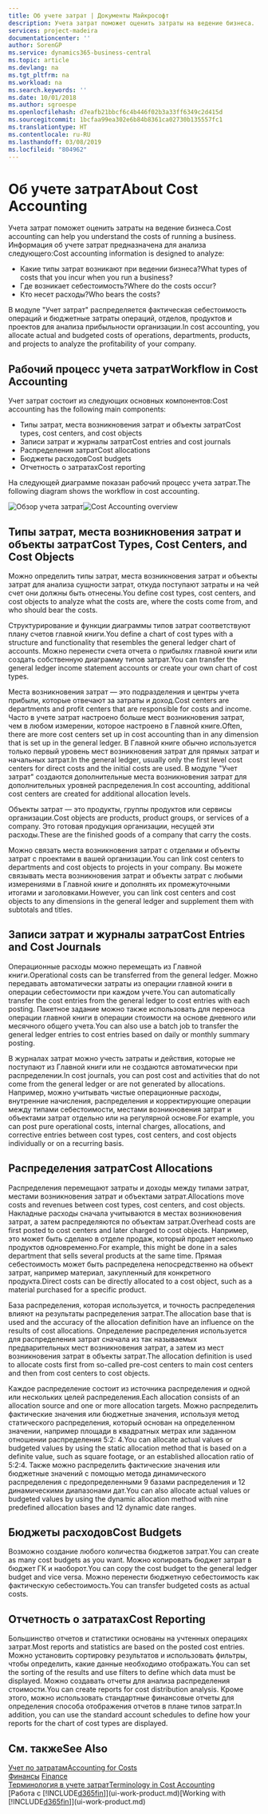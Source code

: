 ```yaml
---
title: Об учете затрат | Документы Майкрософт
description: Учета затрат поможет оценить затраты на ведение бизнеса.
services: project-madeira
documentationcenter: ''
author: SorenGP
ms.service: dynamics365-business-central
ms.topic: article
ms.devlang: na
ms.tgt_pltfrm: na
ms.workload: na
ms.search.keywords: ''
ms.date: 10/01/2018
ms.author: sgroespe
ms.openlocfilehash: d7eafb21bbcf6c4b446f02b3a33ff6349c2d415d
ms.sourcegitcommit: 1bcfaa99ea302e6b84b8361ca02730b135557fc1
ms.translationtype: HT
ms.contentlocale: ru-RU
ms.lasthandoff: 03/08/2019
ms.locfileid: "804962"
---
```

# <a name="about-cost-accounting"></a><span data-ttu-id="d7fda-103">Об учете затрат</span><span class="sxs-lookup"><span data-stu-id="d7fda-103">About Cost Accounting</span></span>
<span data-ttu-id="d7fda-104">Учета затрат поможет оценить затраты на ведение бизнеса.</span><span class="sxs-lookup"><span data-stu-id="d7fda-104">Cost accounting can help you understand the costs of running a business.</span></span> <span data-ttu-id="d7fda-105">Информация об учете затрат предназначена для анализа следующего:</span><span class="sxs-lookup"><span data-stu-id="d7fda-105">Cost accounting information is designed to analyze:</span></span>  

-   <span data-ttu-id="d7fda-106">Какие типы затрат возникают при ведении бизнеса?</span><span class="sxs-lookup"><span data-stu-id="d7fda-106">What types of costs that you incur when you run a business?</span></span>  
-   <span data-ttu-id="d7fda-107">Где возникает себестоимость?</span><span class="sxs-lookup"><span data-stu-id="d7fda-107">Where do the costs occur?</span></span>  
-   <span data-ttu-id="d7fda-108">Кто несет расходы?</span><span class="sxs-lookup"><span data-stu-id="d7fda-108">Who bears the costs?</span></span>  

<span data-ttu-id="d7fda-109">В модуле "Учет затрат" распределяется фактическая себестоимость операций и бюджетные затраты операций, отделов, продуктов и проектов для анализа прибыльности организации.</span><span class="sxs-lookup"><span data-stu-id="d7fda-109">In cost accounting, you allocate actual and budgeted costs of operations, departments, products, and projects to analyze the profitability of your company.</span></span>  

## <a name="workflow-in-cost-accounting"></a><span data-ttu-id="d7fda-110">Рабочий процесс учета затрат</span><span class="sxs-lookup"><span data-stu-id="d7fda-110">Workflow in Cost Accounting</span></span>  
<span data-ttu-id="d7fda-111">Учет затрат состоит из следующих основных компонентов:</span><span class="sxs-lookup"><span data-stu-id="d7fda-111">Cost accounting has the following main components:</span></span>  

-   <span data-ttu-id="d7fda-112">Типы затрат, места возникновения затрат и объекты затрат</span><span class="sxs-lookup"><span data-stu-id="d7fda-112">Cost types, cost centers, and cost objects</span></span>  
-   <span data-ttu-id="d7fda-113">Записи затрат и журналы затрат</span><span class="sxs-lookup"><span data-stu-id="d7fda-113">Cost entries and cost journals</span></span>  
-   <span data-ttu-id="d7fda-114">Распределения затрат</span><span class="sxs-lookup"><span data-stu-id="d7fda-114">Cost allocations</span></span>  
-   <span data-ttu-id="d7fda-115">Бюджеты расходов</span><span class="sxs-lookup"><span data-stu-id="d7fda-115">Cost budgets</span></span>
-   <span data-ttu-id="d7fda-116">Отчетность о затратах</span><span class="sxs-lookup"><span data-stu-id="d7fda-116">Cost reporting</span></span>  

<span data-ttu-id="d7fda-117">На следующей диаграмме показан рабочий процесс учета затрат.</span><span class="sxs-lookup"><span data-stu-id="d7fda-117">The following diagram shows the workflow in cost accounting.</span></span>  

<span data-ttu-id="d7fda-118">![Обзор учета затрат](media/costaccountingoverview.png "CostAccountingOverview")</span><span class="sxs-lookup"><span data-stu-id="d7fda-118">![Cost Accounting overview](media/costaccountingoverview.png "CostAccountingOverview")</span></span>  

## <a name="cost-types-cost-centers-and-cost-objects"></a><span data-ttu-id="d7fda-119">Типы затрат, места возникновения затрат и объекты затрат</span><span class="sxs-lookup"><span data-stu-id="d7fda-119">Cost Types, Cost Centers, and Cost Objects</span></span>  
<span data-ttu-id="d7fda-120">Можно определить типы затрат, места возникновения затрат и объекты затрат для анализа сущности затрат, откуда поступают затраты и на чей счет они должны быть отнесены.</span><span class="sxs-lookup"><span data-stu-id="d7fda-120">You define cost types, cost centers, and cost objects to analyze what the costs are, where the costs come from, and who should bear the costs.</span></span>  

<span data-ttu-id="d7fda-121">Структурирование и функции диаграммы типов затрат соответствуют плану счетов главной книги.</span><span class="sxs-lookup"><span data-stu-id="d7fda-121">You define a chart of cost types with a structure and functionality that resembles the general ledger chart of accounts.</span></span> <span data-ttu-id="d7fda-122">Можно перенести счета отчета о прибылях главной книги или создать собственную диаграмму типов затрат.</span><span class="sxs-lookup"><span data-stu-id="d7fda-122">You can transfer the general ledger income statement accounts or create your own chart of cost types.</span></span>  

<span data-ttu-id="d7fda-123">Места возникновения затрат — это подразделения и центры учета прибыли, которые отвечают за затраты и доход.</span><span class="sxs-lookup"><span data-stu-id="d7fda-123">Cost centers are departments and profit centers that are responsible for costs and income.</span></span> <span data-ttu-id="d7fda-124">Часто в учете затрат настроено больше мест возникновения затрат, чем в любом измерении, которое настроено в Главной книге.</span><span class="sxs-lookup"><span data-stu-id="d7fda-124">Often, there are more cost centers set up in cost accounting than in any dimension that is set up in the general ledger.</span></span> <span data-ttu-id="d7fda-125">В Главной книге обычно используется только первый уровень мест возникновения затрат для прямых затрат и начальных затрат.</span><span class="sxs-lookup"><span data-stu-id="d7fda-125">In the general ledger, usually only the first level cost centers for direct costs and the initial costs are used.</span></span> <span data-ttu-id="d7fda-126">В модуле "Учет затрат" создаются дополнительные места возникновения затрат для дополнительных уровней распределения.</span><span class="sxs-lookup"><span data-stu-id="d7fda-126">In cost accounting, additional cost centers are created for additional allocation levels.</span></span>  

<span data-ttu-id="d7fda-127">Объекты затрат — это продукты, группы продуктов или сервисы организации.</span><span class="sxs-lookup"><span data-stu-id="d7fda-127">Cost objects are products, product groups, or services of a company.</span></span> <span data-ttu-id="d7fda-128">Это готовая продукция организации, несущей эти расходы.</span><span class="sxs-lookup"><span data-stu-id="d7fda-128">These are the finished goods of a company that carry the costs.</span></span>  

<span data-ttu-id="d7fda-129">Можно связать места возникновения затрат с отделами и объекты затрат с проектами в вашей организации.</span><span class="sxs-lookup"><span data-stu-id="d7fda-129">You can link cost centers to departments and cost objects to projects in your company.</span></span> <span data-ttu-id="d7fda-130">Вы можете связывать места возникновения затрат и объекты затрат с любыми измерениями в Главной книге и дополнять их промежуточными итогами и заголовками.</span><span class="sxs-lookup"><span data-stu-id="d7fda-130">However, you can link cost centers and cost objects to any dimensions in the general ledger and supplement them with subtotals and titles.</span></span>  

## <a name="cost-entries-and-cost-journals"></a><span data-ttu-id="d7fda-131">Записи затрат и журналы затрат</span><span class="sxs-lookup"><span data-stu-id="d7fda-131">Cost Entries and Cost Journals</span></span>  
<span data-ttu-id="d7fda-132">Операционные расходы можно перемещать из Главной книги.</span><span class="sxs-lookup"><span data-stu-id="d7fda-132">Operational costs can be transferred from the general ledger.</span></span> <span data-ttu-id="d7fda-133">Можно передавать автоматически затраты из операции главной книги в операции себестоимости при каждом учете.</span><span class="sxs-lookup"><span data-stu-id="d7fda-133">You can automatically transfer the cost entries from the general ledger to cost entries with each posting.</span></span> <span data-ttu-id="d7fda-134">Пакетное задание можно также использовать для переноса операции главной книги в операции стоимости на основе дневного или месячного общего учета.</span><span class="sxs-lookup"><span data-stu-id="d7fda-134">You can also use a batch job to transfer the general ledger entries to cost entries based on daily or monthly summary posting.</span></span>  

<span data-ttu-id="d7fda-135">В журналах затрат можно учесть затраты и действия, которые не поступают из Главной книги или не создаются автоматически при распределении.</span><span class="sxs-lookup"><span data-stu-id="d7fda-135">In cost journals, you can post cost and activities that do not come from the general ledger or are not generated by allocations.</span></span> <span data-ttu-id="d7fda-136">Например, можно учитывать чистые операционные расходы, внутренние начисления, распределения и корректирующие операции между типами себестоимости, местами возникновения затрат и объектами затрат отдельно или на регулярной основе.</span><span class="sxs-lookup"><span data-stu-id="d7fda-136">For example, you can post pure operational costs, internal charges, allocations, and corrective entries between cost types, cost centers, and cost objects individually or on a recurring basis.</span></span>  

## <a name="cost-allocations"></a><span data-ttu-id="d7fda-137">Распределения затрат</span><span class="sxs-lookup"><span data-stu-id="d7fda-137">Cost Allocations</span></span>  
<span data-ttu-id="d7fda-138">Распределения перемещают затраты и доходы между типами затрат, местами возникновения затрат и объектами затрат.</span><span class="sxs-lookup"><span data-stu-id="d7fda-138">Allocations move costs and revenues between cost types, cost centers, and cost objects.</span></span> <span data-ttu-id="d7fda-139">Накладные расходы сначала учитываются в местах возникновения затрат, а затем распределяются по объектам затрат.</span><span class="sxs-lookup"><span data-stu-id="d7fda-139">Overhead costs are first posted to cost centers and later charged to cost objects.</span></span> <span data-ttu-id="d7fda-140">Например, это может быть сделано в отделе продаж, который продает несколько продуктов одновременно.</span><span class="sxs-lookup"><span data-stu-id="d7fda-140">For example, this might be done in a sales department that sells several products at the same time.</span></span> <span data-ttu-id="d7fda-141">Прямая себестоимость может быть распределена непосредственно на объект затрат, например материал, закупленный для конкретного продукта.</span><span class="sxs-lookup"><span data-stu-id="d7fda-141">Direct costs can be directly allocated to a cost object, such as a material purchased for a specific product.</span></span>  

<span data-ttu-id="d7fda-142">База распределения, которая используется, и точность распределения влияют на результаты распределения затрат.</span><span class="sxs-lookup"><span data-stu-id="d7fda-142">The allocation base that is used and the accuracy of the allocation definition have an influence on the results of cost allocations.</span></span> <span data-ttu-id="d7fda-143">Определение распределения используется для распределения затрат сначала из так называемых предварительных мест возникновения затрат, а затем из мест возникновения затрат в объекты затрат.</span><span class="sxs-lookup"><span data-stu-id="d7fda-143">The allocation definition is used to allocate costs first from so-called pre-cost centers to main cost centers and then from cost centers to cost objects.</span></span>  

<span data-ttu-id="d7fda-144">Каждое распределение состоит из источника распределения и одной или нескольких целей распределения.</span><span class="sxs-lookup"><span data-stu-id="d7fda-144">Each allocation consists of an allocation source and one or more allocation targets.</span></span> <span data-ttu-id="d7fda-145">Можно распределить фактические значения или бюджетные значения, используя метод статического распределения, который основан на определенном значении, например площади в квадратных метрах или заданном отношении распределения 5:2: 4.</span><span class="sxs-lookup"><span data-stu-id="d7fda-145">You can allocate actual values or budgeted values by using the static allocation method that is based on a definite value, such as square footage, or an established allocation ratio of 5:2:4.</span></span> <span data-ttu-id="d7fda-146">Также можно распределить фактические значения или бюджетные значений с помощью метода динамического распределения с предопределенными 9 базами распределения и 12 динамическими диапазонами дат.</span><span class="sxs-lookup"><span data-stu-id="d7fda-146">You can also allocate actual values or budgeted values by using the dynamic allocation method with nine predefined allocation bases and 12 dynamic date ranges.</span></span>  

## <a name="cost-budgets"></a><span data-ttu-id="d7fda-147">Бюджеты расходов</span><span class="sxs-lookup"><span data-stu-id="d7fda-147">Cost Budgets</span></span>  
<span data-ttu-id="d7fda-148">Возможно создание любого количества бюджетов затрат.</span><span class="sxs-lookup"><span data-stu-id="d7fda-148">You can create as many cost budgets as you want.</span></span> <span data-ttu-id="d7fda-149">Можно копировать бюджет затрат в бюджет ГК и наоборот.</span><span class="sxs-lookup"><span data-stu-id="d7fda-149">You can copy the cost budget to the general ledger budget and vice versa.</span></span> <span data-ttu-id="d7fda-150">Можно перенести бюджетную себестоимость как фактическую себестоимость.</span><span class="sxs-lookup"><span data-stu-id="d7fda-150">You can transfer budgeted costs as actual costs.</span></span>  

## <a name="cost-reporting"></a><span data-ttu-id="d7fda-151">Отчетность о затратах</span><span class="sxs-lookup"><span data-stu-id="d7fda-151">Cost Reporting</span></span>  
<span data-ttu-id="d7fda-152">Большинство отчетов и статистики основаны на учтенных операциях затрат.</span><span class="sxs-lookup"><span data-stu-id="d7fda-152">Most reports and statistics are based on the posted cost entries.</span></span> <span data-ttu-id="d7fda-153">Можно установить сортировку результатов и использовать фильтры, чтобы определить, какие данные необходимо отображать.</span><span class="sxs-lookup"><span data-stu-id="d7fda-153">You can set the sorting of the results and use filters to define which data must be displayed.</span></span> <span data-ttu-id="d7fda-154">Можно создавать отчеты для анализа распределения стоимости.</span><span class="sxs-lookup"><span data-stu-id="d7fda-154">You can create reports for cost distribution analysis.</span></span> <span data-ttu-id="d7fda-155">Кроме этого, можно использовать стандартные финансовые отчеты для определения способа отображения отчетов в плане типов затрат.</span><span class="sxs-lookup"><span data-stu-id="d7fda-155">In addition, you can use the standard account schedules to define how your reports for the chart of cost types are displayed.</span></span>  

## <a name="see-also"></a><span data-ttu-id="d7fda-156">См. также</span><span class="sxs-lookup"><span data-stu-id="d7fda-156">See Also</span></span>  
 [<span data-ttu-id="d7fda-157">Учет по затратам</span><span class="sxs-lookup"><span data-stu-id="d7fda-157">Accounting for Costs</span></span>](finance-manage-cost-accounting.md)  
 <span data-ttu-id="d7fda-158">[Финансы](finance.md) </span><span class="sxs-lookup"><span data-stu-id="d7fda-158">[Finance](finance.md) </span></span>  
 [<span data-ttu-id="d7fda-159">Терминология в учете затрат</span><span class="sxs-lookup"><span data-stu-id="d7fda-159">Terminology in Cost Accounting</span></span>](finance-terminology-in-cost-accounting.md)  
 <span data-ttu-id="d7fda-160">[Работа с [!INCLUDE[d365fin](includes/d365fin_md.md)]](ui-work-product.md)</span><span class="sxs-lookup"><span data-stu-id="d7fda-160">[Working with [!INCLUDE[d365fin](includes/d365fin_md.md)]](ui-work-product.md)</span></span>
